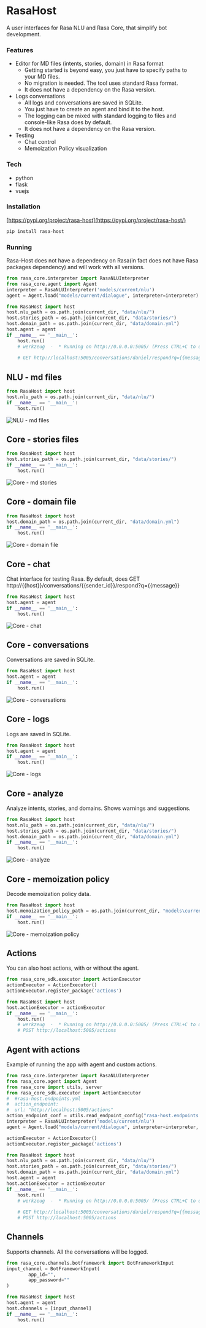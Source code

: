 # RasaHost

A user interfaces for Rasa NLU and Rasa Core, that simplify bot development.

### Features
- Editor for MD files (intents, stories, domain) in Rasa format
  - Getting started is beyond easy, you just have to specify paths to your MD files. 
  - No migration is needed. The tool uses standard Rasa format.
  - It does not have a dependency on the Rasa version.
- Logs conversations
  - All logs and conversations are saved in SQLite.
  - You just have to create an agent and bind it to the host.
  - The logging can be mixed with standard logging to files and console-like Rasa does by default.
  - It does not have a dependency on the Rasa version.
- Testing
  - Chat control
  - Memoization Policy visualization

### Tech
- python
- flask
- vuejs

### Installation
[https://pypi.org/project/rasa-host](https://pypi.org/project/rasa-host/)
```python
pip install rasa-host
```


### Running
Rasa-Host does not have a dependency on Rasa(in fact does not have Rasa packages dependency) and will work with all versions.
```python
from rasa_core.interpreter import RasaNLUInterpreter
from rasa_core.agent import Agent
interpreter = RasaNLUInterpreter('models/current/nlu')
agent = Agent.load("models/current/dialogue", interpreter=interpreter)

from RasaHost import host
host.nlu_path = os.path.join(current_dir, "data/nlu/")
host.stories_path = os.path.join(current_dir, "data/stories/")
host.domain_path = os.path.join(current_dir, "data/domain.yml")
host.agent = agent
if __name__ == '__main__':    
    host.run()
    # werkzeug  -  * Running on http://0.0.0.0:5005/ (Press CTRL+C to quit)
    
    # GET http://localhost:5005/conversations/daniel/respond?q={{message}}
```



## NLU - md files
```python
from RasaHost import host
host.nlu_path = os.path.join(current_dir, "data/nlu/")
if __name__ == '__main__':    
    host.run()
```
![NLU - md files](doc/nlu-md_files.PNG "NLU - md files")

## Core - stories files
```python
from RasaHost import host
host.stories_path = os.path.join(current_dir, "data/stories/")
if __name__ == '__main__':    
    host.run()
```
![Core - md stories](doc/core-stories_files.PNG "Core - stories files")

## Core - domain file
```python
from RasaHost import host
host.domain_path = os.path.join(current_dir, "data/domain.yml")
if __name__ == '__main__':    
    host.run()
```
![Core - domain file](doc/core-domain_file.PNG "Core - domain file")

## Core - chat
Chat interface for testing Rasa. By default, does GET http://{{host}}/conversations/{{sender_id}}/respond?q={{message}}
```python
from RasaHost import host
host.agent = agent
if __name__ == '__main__':    
    host.run()
```
![Core - chat](doc/core-chat.PNG "Core - chat")

## Core - conversations
Conversations are saved in SQLite.
```python
from RasaHost import host
host.agent = agent
if __name__ == '__main__':    
    host.run()
```
![Core - conversations](doc/core-conversations.PNG "Core - conversations")

## Core - logs
Logs are saved in SQLite.
```python
from RasaHost import host
host.agent = agent
if __name__ == '__main__':    
    host.run()
```
![Core - logs](doc/core-logs.PNG "Core - logs")

## Core - analyze
Analyze intents, stories, and domains. Shows warnings and suggestions.
```python
from RasaHost import host
host.nlu_path = os.path.join(current_dir, "data/nlu/")
host.stories_path = os.path.join(current_dir, "data/stories/")
host.domain_path = os.path.join(current_dir, "data/domain.yml")
if __name__ == '__main__':    
    host.run()
```
![Core - analyze](doc/core-analyze.PNG "Core - analyze")

## Core - memoization policy
Decode memoization policy data.
```python
from RasaHost import host
host.memoization_policy_path = os.path.join(current_dir, "models\current\dialogue\policy_1_MemoizationPolicy")
if __name__ == '__main__':    
    host.run()
```
![Core - memoization policy](doc/core-memoization_policy.PNG "Core - memoization policy")

## Actions
You can also host actions, with or without the agent.
```python
from rasa_core_sdk.executor import ActionExecutor
actionExecutor = ActionExecutor()
actionExecutor.register_package('actions')

from RasaHost import host
host.actionExecutor = actionExecutor
if __name__ == '__main__':    
    host.run()
    # werkzeug  -  * Running on http://0.0.0.0:5005/ (Press CTRL+C to quit)
    # POST http://localhost:5005/actions
```

## Agent with actions
Example of running the app with agent and custom actions.
```python
from rasa_core.interpreter import RasaNLUInterpreter
from rasa_core.agent import Agent
from rasa_core import utils, server
from rasa_core_sdk.executor import ActionExecutor
#  #rasa-host.endpoints.yml
#  action_endpoint:
#  url: "http://localhost:5005/actions"
action_endpoint_conf = utils.read_endpoint_config("rasa-host.endpoints.yml", endpoint_type="action_endpoint")
interpreter = RasaNLUInterpreter('models/current/nlu')
agent = Agent.load("models/current/dialogue", interpreter=interpreter, action_endpoint=action_endpoint_conf)

actionExecutor = ActionExecutor()
actionExecutor.register_package('actions')

from RasaHost import host
host.nlu_path = os.path.join(current_dir, "data/nlu/")
host.stories_path = os.path.join(current_dir, "data/stories/")
host.domain_path = os.path.join(current_dir, "data/domain.yml")
host.agent = agent
host.actionExecutor = actionExecutor
if __name__ == '__main__':    
    host.run()
    # werkzeug  -  * Running on http://0.0.0.0:5005/ (Press CTRL+C to quit)
    
    # GET http://localhost:5005/conversations/daniel/respond?q={{message}}
    # POST http://localhost:5005/actions
```

## Channels
Supports channels. All the conversations will be logged.
```python
from rasa_core.channels.botframework import BotFrameworkInput
input_channel = BotFrameworkInput(
        app_id="",
        app_password=""
)

from RasaHost import host
host.agent = agent
host.channels = [input_channel]
if __name__ == '__main__':    
    host.run()
```


